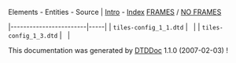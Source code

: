 Elements - Entities - Source | [Intro](intro.html.md) - [Index](elementsIndex.html)
 [FRAMES](index.html.md) / [NO FRAMES](intro.html)

|------------------------|-----|
| `tiles-config_1_1.dtd` |     |
| `tiles-config_1_3.dtd` |     |

This documentation was generated by [DTDDoc](http://dtddoc.sourceforge.net) 1.1.0 (2007-02-03) !
